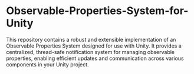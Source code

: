 # Observable-Properties-System-for-Unity
This repository contains a robust and extensible implementation of an Observable Properties System designed for use with Unity. It provides a centralized, thread-safe notification system for managing observable properties, enabling efficient updates and communication across various components in your Unity project.

